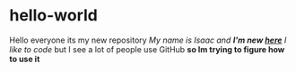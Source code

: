 # hello-world
Hello everyone its my new repository
_My name is Isaac and **I'm new [here](http://www.github.com/)** I like to code_ but I see a lot of people use GitHub __so Im trying to figure how to use it__
